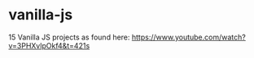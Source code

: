 # vanilla-js
15 Vanilla JS projects as found here:
https://www.youtube.com/watch?v=3PHXvlpOkf4&t=421s
